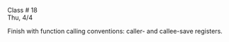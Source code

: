 <div class="lecture2">

<div class="column_date">
<p markdown="block">

Class # 18 <br>
Thu, 4/4

</p>
</div>

<div class="column_materials">
<p markdown="block">


Finish with function calling conventions: caller- and callee-save registers.


</p>
</div>

<div class="column_assign">
<p markdown="block">




</p>
</div>

</div>
